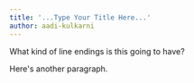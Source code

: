 ```yaml
---
title: '...Type Your Title Here...'
author: aadi-kulkarni
---
```

What kind of line endings is this going to have?

Here's another paragraph.